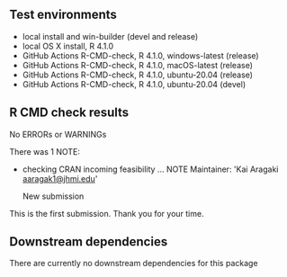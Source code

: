 ## Test environments
* local install and win-builder (devel and release)
* local OS X install, R 4.1.0
* GitHub Actions R-CMD-check, R 4.1.0, windows-latest (release) 
* GitHub Actions R-CMD-check, R 4.1.0, macOS-latest (release) 
* GitHub Actions R-CMD-check, R 4.1.0, ubuntu-20.04 (release) 
* GitHub Actions R-CMD-check, R 4.1.0, ubuntu-20.04 (devel) 


## R CMD check results
No ERRORs or WARNINGs

There was 1 NOTE:

* checking CRAN incoming feasibility ... NOTE
  Maintainer: 'Kai Aragaki <aaragak1@jhmi.edu>'
  
  New submission
  
This is the first submission. Thank you for your time.


## Downstream dependencies
There are currently no downstream dependencies for this package